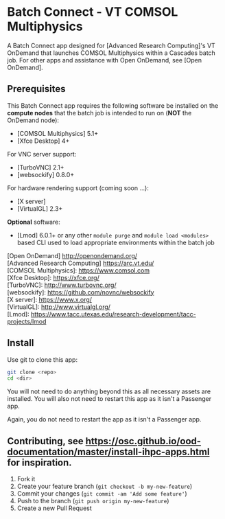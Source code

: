 # Batch Connect - VT COMSOL Multiphysics

A Batch Connect app designed for [Advanced Research Computing]'s VT OnDemand that launches COMSOL Multiphysics
within a Cascades batch job.  For other apps and assistance with Open OnDemand, see [Open OnDemand].

## Prerequisites

This Batch Connect app requires the following software be installed on the
**compute nodes** that the batch job is intended to run on (**NOT** the
OnDemand node):

- [COMSOL Multiphysics] 5.1+
- [Xfce Desktop] 4+

For VNC server support:

- [TurboVNC] 2.1+
- [websockify] 0.8.0+

For hardware rendering support (coming soon ...):

- [X server]
- [VirtualGL] 2.3+

**Optional** software:

- [Lmod] 6.0.1+ or any other `module purge` and `module load <modules>` based
  CLI used to load appropriate environments within the batch job

[Open OnDemand] http://openondemand.org/  
[Advanced Research Computing] https://arc.vt.edu/  
[COMSOL Multiphysics]: https://www.comsol.com  
[Xfce Desktop]: https://xfce.org/  
[TurboVNC]: http://www.turbovnc.org/  
[websockify]: https://github.com/novnc/websockify  
[X server]: https://www.x.org/  
[VirtualGL]: http://www.virtualgl.org/  
[Lmod]: https://www.tacc.utexas.edu/research-development/tacc-projects/lmod  

## Install

Use git to clone this app:

```sh
git clone <repo>
cd <dir>
```

You will not need to do anything beyond this as all necessary assets are
installed. You will also not need to restart this app as it isn't a Passenger
app.

Again, you do not need to restart the app as it isn't a Passenger app.

## Contributing, see https://osc.github.io/ood-documentation/master/install-ihpc-apps.html for inspiration.
1. Fork it 
2. Create your feature branch (`git checkout -b my-new-feature`)
3. Commit your changes (`git commit -am 'Add some feature'`)
4. Push to the branch (`git push origin my-new-feature`)
5. Create a new Pull Request
